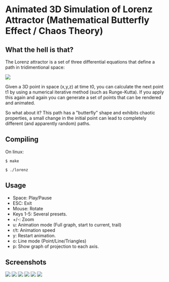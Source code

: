 # Animated 3D Simulation of Lorenz Attractor (Mathematical Butterfly Effect / Chaos Theory)

## What the hell is that?

The Lorenz attractor is a set of three differential equations that define a path in tridimentional space:

![](https://wikimedia.org/api/rest_v1/media/math/render/svg/5f993e17e16f1c3ea4ad7031353c61164a226bb8)

Given a 3D point in space (x,y,z) at time t0, you can calculate the next point t1 by using a numerical iterative method (such as Runge-Kutta). If you apply this again and again you can generate a set of points that can be rendered and animated.

So what about it? This path has a "butterfly" shape and exhibits chaotic properties, a small change in the initial point can lead to completely different (and apparently random) paths.

## Compiling

On linux:

`$ make`

`$ ./lorenz`

## Usage

* Space: Play/Pause
* ESC: Exit
* Mouse: Rotate
* Keys 1-5: Several presets.
* +/-: Zoom
* u: Animation mode (Full graph, start to current, trail)
* r/t: Animation speed
* y: Restart animation.
* o: Line mode (Point/Line/Triangles)
* p: Show graph of projection to each axis.

## Screenshots

![](/screenshots/screenshot1.png)
![](/screenshots/screenshot2.png)
![](/screenshots/screenshot3.png)
![](/screenshots/screenshot4.png)
![](/screenshots/screenshot5.png)
![](/screenshots/screenshot6.png)

